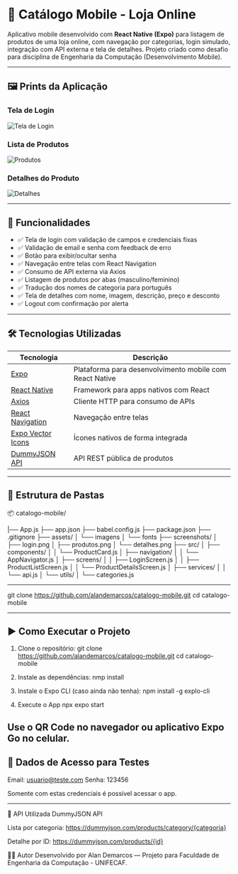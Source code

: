 # 📱 Catálogo Mobile - Loja Online

Aplicativo mobile desenvolvido com **React Native (Expo)** para listagem de produtos de uma loja online, com navegação por categorias, login simulado, integração com API externa e tela de detalhes. Projeto criado como desafio para disciplina de Engenharia da Computação (Desenvolvimento Mobile).

---

## 🖼️ Prints da Aplicação

### Tela de Login
![Tela de Login](./screenshots/login.jpeg)

### Lista de Produtos
![Produtos](./screenshots/produtos.jpeg)

### Detalhes do Produto
![Detalhes](./screenshots/detalhes.jpeg)


---

## 🚀 Funcionalidades

- ✅ Tela de login com validação de campos e credenciais fixas
- ✅ Validação de email e senha com feedback de erro
- ✅ Botão para exibir/ocultar senha
- ✅ Navegação entre telas com React Navigation
- ✅ Consumo de API externa via Axios
- ✅ Listagem de produtos por abas (masculino/feminino)
- ✅ Tradução dos nomes de categoria para português
- ✅ Tela de detalhes com nome, imagem, descrição, preço e desconto
- ✅ Logout com confirmação por alerta

---

## 🛠️ Tecnologias Utilizadas

| Tecnologia | Descrição |
|-----------|-----------|
| [Expo](https://expo.dev) | Plataforma para desenvolvimento mobile com React Native |
| [React Native](https://reactnative.dev) | Framework para apps nativos com React |
| [Axios](https://axios-http.com) | Cliente HTTP para consumo de APIs |
| [React Navigation](https://reactnavigation.org) | Navegação entre telas |
| [Expo Vector Icons](https://icons.expo.fyi) | Ícones nativos de forma integrada |
| [DummyJSON API](https://dummyjson.com/docs/products) | API REST pública de produtos |

---

## 📁 Estrutura de Pastas

📦 catalogo-mobile/

|── App.js
├── app.json
├── babel.config.js
├── package.json
├── .gitignore
├── assets/
│   └── imagens
│   └── fonts
├── screenshots/
│   ├── login.png
│   ├── produtos.png
│   └── detalhes.png
├── src/
│   ├── components/
│   │   └── ProductCard.js
│   ├── navigation/
│   │   └── AppNavigator.js
│   ├── screens/
│   │   ├── LoginScreen.js
│   │   ├── ProductListScreen.js
│   │   └── ProductDetailsScreen.js
│   ├── services/
│   │   └── api.js
│   └── utils/
│       └── categories.js

---

git clone https://github.com/alandemarcos/catalogo-mobile.git
cd catalogo-mobile

---
## ▶️ Como Executar o Projeto

1. Clone o repositório:
git clone https://github.com/alandemarcos/catalogo-mobile.git
cd catalogo-mobile

2. Instale as dependências:
nmp install

3. Instale o Expo CLI (caso ainda não tenha):
npm install -g explo-cli

4. Execute o App
npx expo start

Use o QR Code no navegador ou aplicativo Expo Go no celular.
---
## 🧪 Dados de Acesso para Testes

Email: usuario@teste.com
Senha: 123456

Somente com estas credenciais é possível acessar o app.

---

🔄 API Utilizada
DummyJSON API

Lista por categoria:
https://dummyjson.com/products/category/{categoria}

Detalhe por ID:
https://dummyjson.com/products/{id}

👨‍💻 Autor
Desenvolvido por Alan Demarcos — Projeto para Faculdade de Engenharia da Computação - UNIFECAF.








